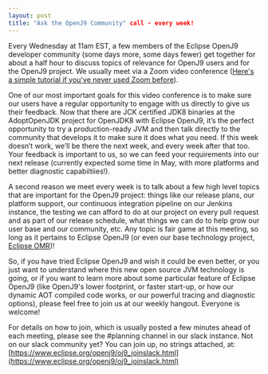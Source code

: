 ```yaml
---
layout: post
title: "Ask the OpenJ9 Community" call - every week!
---
```


Every Wednesday at 11am EST, a few members of the Eclipse OpenJ9 developer community
(some days more, some days fewer) get together for about a half hour to discuss topics
of relevance for OpenJ9 users and for the OpenJ9 project. We usually meet via a Zoom
video conference
([Here's a simple tutorial if you've never used Zoom before](https://blogs.otago.ac.nz/zoom/how-to-join-a-zoom-meeting-step-by-step/)).

One of our most important goals for this video conference is to make sure our users have
a regular opportunity to engage with us directly to give us their feedback. Now that
there are JCK certified JDK8 binaries at the AdoptOpenJDK project for OpenJDK8 with
Eclipse OpenJ9, it’s the perfect opportunity to try a production-ready JVM and then
talk directly to the community that develops it to make sure it does what you need.
If this week doesn’t work, we’ll be there the next week, and every week after that
too. Your feedback is important to us, so we can feed your requirements into our
next release (currently expected some time in May, with more platforms and better
diagnostic capabiltiies!).

A second reason we meet every week is to talk about a few high level topics that are
important for the OpenJ9 project: things like our release plans, our platform support,
our continuous integration pipeline on our Jenkins instance, the testing we can afford
to do at our project on every pull request and as part of our release schedule, what
things we can do to help grow our user base and our community, etc. Any topic is fair
game at this meeting, so long as it pertains to Eclipse OpenJ9 (or even our base
technology project, [Eclipse OMR](https://github.com/eclipse/omr))!

So, if you have tried Eclipse OpenJ9 and wish it could be even better, or you just want
to understand where this new open source JVM technology is going, or if you want to learn
more about some particular feature of Eclipse OpenJ9 (like OpenJ9's lower footprint, or faster
start-up, or how our dynamic AOT compiled code works, or our powerful tracing and diagnostic
options), please feel free to join us at our weekly hangout. Everyone is welcome!

For details on how to join, which is usually posted a few minutes ahead of each meeting,
please see the #planning channel in our slack instance. Not on our slack community yet?
You can join up, no strings attached, at:
[https://www.eclipse.org/openj9/oj9_joinslack.html](https://www.eclipse.org/openj9/oj9_joinslack.html)
